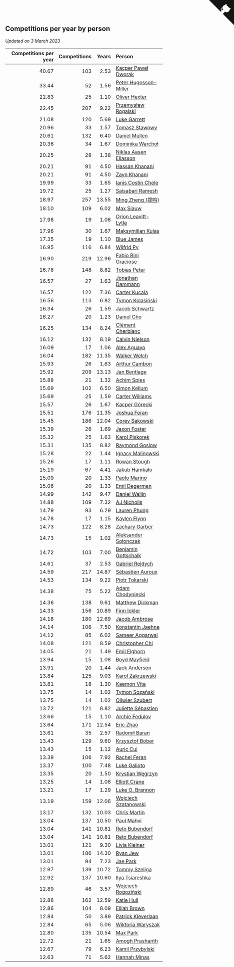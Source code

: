 ## Competitions per year by person

*Updated on  3 March 2023*

| Competitions per year | Competitions | Years | Person |
| ---: | ---: | ---: | :--- |
| 40.67 | 103 | 2.53 | [Kacper Paweł Dworak](https://www.worldcubeassociation.org/persons/2020DWOR01) |
| 33.44 | 52 | 1.56 | [Peter Hugosson-Miller](https://www.worldcubeassociation.org/persons/2021HUGO01) |
| 22.83 | 25 | 1.10 | [Oliver Hexter](https://www.worldcubeassociation.org/persons/2022HEXT01) |
| 22.45 | 207 | 9.22 | [Przemysław Rogalski](https://www.worldcubeassociation.org/persons/2013ROGA02) |
| 21.08 | 120 | 5.69 | [Luke Garrett](https://www.worldcubeassociation.org/persons/2017GARR05) |
| 20.96 | 33 | 1.57 | [Tomasz Stawowy](https://www.worldcubeassociation.org/persons/2021STAW01) |
| 20.61 | 132 | 6.40 | [Daniel Mullen](https://www.worldcubeassociation.org/persons/2016MULL04) |
| 20.36 | 34 | 1.67 | [Dominika Warchoł](https://www.worldcubeassociation.org/persons/2021WARC01) |
| 20.25 | 28 | 1.38 | [Niklas Aasen Eliasson](https://www.worldcubeassociation.org/persons/2021ELIA01) |
| 20.21 | 91 | 4.50 | [Hassan Khanani](https://www.worldcubeassociation.org/persons/2018KHAN26) |
| 20.21 | 91 | 4.50 | [Zayn Khanani](https://www.worldcubeassociation.org/persons/2018KHAN28) |
| 19.99 | 33 | 1.65 | [Ianis Costin Chele](https://www.worldcubeassociation.org/persons/2021CHEL01) |
| 19.72 | 25 | 1.27 | [Saisabari Ramesh](https://www.worldcubeassociation.org/persons/2021RAME01) |
| 18.97 | 257 | 13.55 | [Ming Zheng (郑鸣)](https://www.worldcubeassociation.org/persons/2009ZHEN11) |
| 18.10 | 109 | 6.02 | [Max Siauw](https://www.worldcubeassociation.org/persons/2017SIAU02) |
| 17.98 | 19 | 1.06 | [Orion Leavitt-Lytle](https://www.worldcubeassociation.org/persons/2022LEAV01) |
| 17.96 | 30 | 1.67 | [Maksymilian Kulas](https://www.worldcubeassociation.org/persons/2021KULA02) |
| 17.35 | 19 | 1.10 | [Blue James](https://www.worldcubeassociation.org/persons/2022JAME01) |
| 16.95 | 116 | 6.84 | [Wilfrid Py](https://www.worldcubeassociation.org/persons/2016PYWI01) |
| 16.90 | 219 | 12.96 | [Fabio Bini Graciose](https://www.worldcubeassociation.org/persons/2010GRAC02) |
| 16.78 | 148 | 8.82 | [Tobias Peter](https://www.worldcubeassociation.org/persons/2014PETE03) |
| 16.57 | 27 | 1.63 | [Jonathan Dammann](https://www.worldcubeassociation.org/persons/2021DAMM01) |
| 16.57 | 122 | 7.36 | [Carter Kucala](https://www.worldcubeassociation.org/persons/2015KUCA01) |
| 16.56 | 113 | 6.82 | [Tymon Kolasiński](https://www.worldcubeassociation.org/persons/2016KOLA02) |
| 16.34 | 26 | 1.59 | [Jacob Schwartz](https://www.worldcubeassociation.org/persons/2021SCHW01) |
| 16.27 | 20 | 1.23 | [Daniel Cho](https://www.worldcubeassociation.org/persons/2021CHOD01) |
| 16.25 | 134 | 8.24 | [Clément Cherblanc](https://www.worldcubeassociation.org/persons/2014CHER05) |
| 16.12 | 132 | 8.19 | [Calvin Nielson](https://www.worldcubeassociation.org/persons/2014NIEL03) |
| 16.09 | 17 | 1.06 | [Alex Aguayo](https://www.worldcubeassociation.org/persons/2022AGUA01) |
| 16.04 | 182 | 11.35 | [Walker Welch](https://www.worldcubeassociation.org/persons/2011WELC01) |
| 15.93 | 26 | 1.63 | [Arthur Cambon](https://www.worldcubeassociation.org/persons/2021CAMB01) |
| 15.92 | 209 | 13.13 | [Jan Bentlage](https://www.worldcubeassociation.org/persons/2010BENT01) |
| 15.88 | 21 | 1.32 | [Achim Spies](https://www.worldcubeassociation.org/persons/2021SPIE01) |
| 15.69 | 102 | 6.50 | [Simon Kellum](https://www.worldcubeassociation.org/persons/2016KELL12) |
| 15.69 | 25 | 1.59 | [Carter Williams](https://www.worldcubeassociation.org/persons/2021WILL06) |
| 15.57 | 26 | 1.67 | [Kacper Górecki](https://www.worldcubeassociation.org/persons/2021GORE01) |
| 15.51 | 176 | 11.35 | [Joshua Feran](https://www.worldcubeassociation.org/persons/2011FERA01) |
| 15.45 | 186 | 12.04 | [Corey Sakowski](https://www.worldcubeassociation.org/persons/2011SAKO01) |
| 15.39 | 26 | 1.69 | [Jaxon Foster](https://www.worldcubeassociation.org/persons/2021FOST01) |
| 15.32 | 25 | 1.63 | [Karol Piskorek](https://www.worldcubeassociation.org/persons/2021PISK01) |
| 15.31 | 135 | 8.82 | [Raymond Goslow](https://www.worldcubeassociation.org/persons/2014GOSL01) |
| 15.28 | 22 | 1.44 | [Ignacy Malinowski](https://www.worldcubeassociation.org/persons/2021MALI02) |
| 15.26 | 17 | 1.11 | [Rowan Stough](https://www.worldcubeassociation.org/persons/2022STOU01) |
| 15.19 | 67 | 4.41 | [Jakub Hamkało](https://www.worldcubeassociation.org/persons/2018HAMK01) |
| 15.09 | 20 | 1.33 | [Paolo Marino](https://www.worldcubeassociation.org/persons/2021MARI04) |
| 15.06 | 20 | 1.33 | [Emil Degerman](https://www.worldcubeassociation.org/persons/2021DEGE01) |
| 14.99 | 142 | 9.47 | [Daniel Wallin](https://www.worldcubeassociation.org/persons/2013WALL03) |
| 14.88 | 109 | 7.32 | [AJ Nicholls](https://www.worldcubeassociation.org/persons/2015NICH04) |
| 14.79 | 93 | 6.29 | [Lauren Phung](https://www.worldcubeassociation.org/persons/2016PHUN02) |
| 14.78 | 17 | 1.15 | [Kaylen Flynn](https://www.worldcubeassociation.org/persons/2022FLYN01) |
| 14.73 | 122 | 8.28 | [Zachary Garber](https://www.worldcubeassociation.org/persons/2014GARB01) |
| 14.73 | 15 | 1.02 | [Aleksander Sołonczak](https://www.worldcubeassociation.org/persons/2022SOLO01) |
| 14.72 | 103 | 7.00 | [Benjamin Gottschalk](https://www.worldcubeassociation.org/persons/2016GOTT01) |
| 14.61 | 37 | 2.53 | [Gabriel Rejdych](https://www.worldcubeassociation.org/persons/2020REJD01) |
| 14.59 | 217 | 14.87 | [Sébastien Auroux](https://www.worldcubeassociation.org/persons/2008AURO01) |
| 14.53 | 134 | 9.22 | [Piotr Tokarski](https://www.worldcubeassociation.org/persons/2013TOKA01) |
| 14.38 | 75 | 5.22 | [Adam Chodyniecki](https://www.worldcubeassociation.org/persons/2017CHOD02) |
| 14.36 | 138 | 9.61 | [Matthew Dickman](https://www.worldcubeassociation.org/persons/2013DICK01) |
| 14.33 | 156 | 10.89 | [Finn Ickler](https://www.worldcubeassociation.org/persons/2012ICKL01) |
| 14.18 | 180 | 12.69 | [Jacob Ambrose](https://www.worldcubeassociation.org/persons/2010AMBR01) |
| 14.14 | 106 | 7.50 | [Konstantin Jaehne](https://www.worldcubeassociation.org/persons/2015JAEH01) |
| 14.12 | 85 | 6.02 | [Sameer Aggarwal](https://www.worldcubeassociation.org/persons/2017AGGA01) |
| 14.08 | 121 | 8.59 | [Christopher Chi](https://www.worldcubeassociation.org/persons/2014CHIC01) |
| 14.05 | 21 | 1.49 | [Emil Elghorn](https://www.worldcubeassociation.org/persons/2021ELGH01) |
| 13.94 | 15 | 1.08 | [Boyd Mayfield](https://www.worldcubeassociation.org/persons/2022MAYF01) |
| 13.91 | 20 | 1.44 | [Jack Anderson](https://www.worldcubeassociation.org/persons/2021ANDE05) |
| 13.84 | 125 | 9.03 | [Karol Zakrzewski](https://www.worldcubeassociation.org/persons/2014ZAKR01) |
| 13.81 | 18 | 1.30 | [Kaemon Vita](https://www.worldcubeassociation.org/persons/2021VITA01) |
| 13.75 | 14 | 1.02 | [Tymon Sozański](https://www.worldcubeassociation.org/persons/2022SOZA01) |
| 13.75 | 14 | 1.02 | [Oliwier Szubert](https://www.worldcubeassociation.org/persons/2022SZUB01) |
| 13.72 | 121 | 8.82 | [Juliette Sébastien](https://www.worldcubeassociation.org/persons/2014SEBA01) |
| 13.66 | 15 | 1.10 | [Archie Fedulov](https://www.worldcubeassociation.org/persons/2022FEDU01) |
| 13.64 | 171 | 12.54 | [Eric Zhao](https://www.worldcubeassociation.org/persons/2010ZHAO19) |
| 13.61 | 35 | 2.57 | [Radomił Baran](https://www.worldcubeassociation.org/persons/2020BARA02) |
| 13.43 | 129 | 9.60 | [Krzysztof Bober](https://www.worldcubeassociation.org/persons/2013BOBE01) |
| 13.43 | 15 | 1.12 | [Auric Cui](https://www.worldcubeassociation.org/persons/2022CUIA01) |
| 13.39 | 106 | 7.92 | [Rachel Feran](https://www.worldcubeassociation.org/persons/2015FERA01) |
| 13.37 | 100 | 7.48 | [Luke Galioto](https://www.worldcubeassociation.org/persons/2015GALI02) |
| 13.35 | 20 | 1.50 | [Krystian Węgrzyn](https://www.worldcubeassociation.org/persons/2021WEGR01) |
| 13.25 | 14 | 1.06 | [Elliott Crane](https://www.worldcubeassociation.org/persons/2022CRAN01) |
| 13.21 | 17 | 1.29 | [Luke O. Brannon](https://www.worldcubeassociation.org/persons/2021BRAN02) |
| 13.19 | 159 | 12.06 | [Wojciech Szatanowski](https://www.worldcubeassociation.org/persons/2011SZAT01) |
| 13.17 | 132 | 10.03 | [Chris Martin](https://www.worldcubeassociation.org/persons/2013MART03) |
| 13.04 | 137 | 10.50 | [Paul Mahvi](https://www.worldcubeassociation.org/persons/2012MAHV01) |
| 13.04 | 141 | 10.81 | [Reto Bubendorf](https://www.worldcubeassociation.org/persons/2012BUBE01) |
| 13.04 | 141 | 10.81 | [Reto Bubendorf](https://www.worldcubeassociation.org/persons/2012BUBE01) |
| 13.01 | 121 | 9.30 | [Livia Kleiner](https://www.worldcubeassociation.org/persons/2013KLEI03) |
| 13.01 | 186 | 14.30 | [Ryan Jew](https://www.worldcubeassociation.org/persons/2008JEWR01) |
| 13.01 | 94 | 7.23 | [Jae Park](https://www.worldcubeassociation.org/persons/2015PARK24) |
| 12.97 | 139 | 10.72 | [Tommy Szeliga](https://www.worldcubeassociation.org/persons/2012SZEL01) |
| 12.92 | 137 | 10.60 | [Ilya Tsiareshka](https://www.worldcubeassociation.org/persons/2012TERE01) |
| 12.89 | 46 | 3.57 | [Wojciech Rogoziński](https://www.worldcubeassociation.org/persons/2019ROGO04) |
| 12.86 | 162 | 12.59 | [Katie Hull](https://www.worldcubeassociation.org/persons/2010HULL01) |
| 12.86 | 104 | 8.09 | [Elijah Brown](https://www.worldcubeassociation.org/persons/2015BROW03) |
| 12.84 | 50 | 3.89 | [Patrick Kleverlaan](https://www.worldcubeassociation.org/persons/2019KLEV01) |
| 12.84 | 65 | 5.06 | [Wiktoria Waryszak](https://www.worldcubeassociation.org/persons/2018WARY01) |
| 12.80 | 135 | 10.54 | [Max Park](https://www.worldcubeassociation.org/persons/2012PARK03) |
| 12.72 | 21 | 1.65 | [Amogh Prashanth](https://www.worldcubeassociation.org/persons/2021PRAS01) |
| 12.67 | 79 | 6.23 | [Kamil Przybylski](https://www.worldcubeassociation.org/persons/2016PRZY01) |
| 12.63 | 71 | 5.62 | [Hannah Minas](https://www.worldcubeassociation.org/persons/2017MINA04) |


<a href="https://github.com/JustinTimeCuber/wca_statistics" class="github-corner" aria-label="View source on Github"><svg width="80" height="80" viewBox="0 0 250 250" style="fill:#151513; color:#fff; position: absolute; top: 0; border: 0; right: 0;" aria-hidden="true"><path d="M0,0 L115,115 L130,115 L142,142 L250,250 L250,0 Z"></path><path d="M128.3,109.0 C113.8,99.7 119.0,89.6 119.0,89.6 C122.0,82.7 120.5,78.6 120.5,78.6 C119.2,72.0 123.4,76.3 123.4,76.3 C127.3,80.9 125.5,87.3 125.5,87.3 C122.9,97.6 130.6,101.9 134.4,103.2" fill="currentColor" style="transform-origin: 130px 106px;" class="octo-arm"></path><path d="M115.0,115.0 C114.9,115.1 118.7,116.5 119.8,115.4 L133.7,101.6 C136.9,99.2 139.9,98.4 142.2,98.6 C133.8,88.0 127.5,74.4 143.8,58.0 C148.5,53.4 154.0,51.2 159.7,51.0 C160.3,49.4 163.2,43.6 171.4,40.1 C171.4,40.1 176.1,42.5 178.8,56.2 C183.1,58.6 187.2,61.8 190.9,65.4 C194.5,69.0 197.7,73.2 200.1,77.6 C213.8,80.2 216.3,84.9 216.3,84.9 C212.7,93.1 206.9,96.0 205.4,96.6 C205.1,102.4 203.0,107.8 198.3,112.5 C181.9,128.9 168.3,122.5 157.7,114.1 C157.9,116.9 156.7,120.9 152.7,124.9 L141.0,136.5 C139.8,137.7 141.6,141.9 141.8,141.8 Z" fill="currentColor" class="octo-body"></path></svg></a><style>.github-corner:hover .octo-arm{animation:octocat-wave 560ms ease-in-out}@keyframes octocat-wave{0%,100%{transform:rotate(0)}20%,60%{transform:rotate(-25deg)}40%,80%{transform:rotate(10deg)}}@media (max-width:500px){.github-corner:hover .octo-arm{animation:none}.github-corner .octo-arm{animation:octocat-wave 560ms ease-in-out}}</style>
